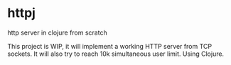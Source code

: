 # httpj
http server in clojure from scratch

This project is WIP, it will implement a working HTTP server from TCP sockets. It will also try to reach 10k simultaneous user limit.
Using Clojure.
